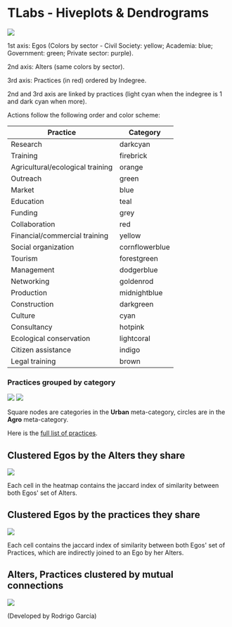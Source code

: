 # TLabs - Hiveplots & Dendrograms

<img src="../plots/agency_actioncats.png" >

1st axis: Egos (Colors by sector - Civil Society: yellow; Academia: blue; Government: green; Private sector: purple).

2nd axis: Alters (same colors by sector).

3rd axis: Practices (in red) ordered by Indegree.

2nd and 3rd axis are linked by practices (light cyan when the indegree is 1 and dark cyan when more).

Actions follow the following order and color scheme:

Practice | Category
---------|----------
Research | darkcyan
Training | firebrick
Agricultural/ecological training | orange
Outreach | green
Market | blue
Education | teal
Funding | grey
Collaboration | red
Financial/commercial training | yellow
Social organization | cornflowerblue
Tourism | forestgreen
Management | dodgerblue
Networking | goldenrod
Production | midnightblue
Construction | darkgreen
Culture | cyan
Consultancy | hotpink
Ecological conservation | lightcoral
Citizen assistance | indigo
Legal training | brown

### Practices grouped by category

<img src="../plots/agency_actioncats_joined_grey.png" >
<img src="../plots/agency_actioncats_joined.png" >

Square nodes are categories in the **Urban** meta-category, circles are in the **Agro** meta-category.

Here is the [full list of practices](data/practices.csv).

## Clustered Egos by the Alters they share

<img src="../plots/dendrogram.png">

Each cell in the heatmap contains the jaccard index of similarity
between both Egos' set of Alters.

## Clustered Egos by the practices they share

<img src="../plots/dendrogram_actions.png">

Each cell contains the jaccard index of similarity between both Egos'
set of Practices, which are indirectly joined to an Ego by her Alters.

## Alters, Practices clustered by mutual connections

<img src="../plots/dendrogram_alters_actions.png">

(Developed by Rodrigo García)
